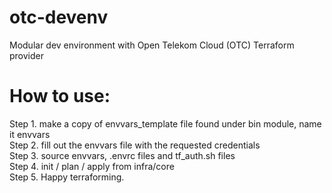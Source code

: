 # otc-devenv
Modular dev environment with Open Telekom Cloud (OTC) Terraform provider

# How to use:

Step 1. make a copy of envvars_template file found under bin module, name it envvars  
Step 2. fill out the envvars file with the requested credentials  
Step 3. source envvars, .envrc files and tf_auth.sh files  
Step 4. init / plan / apply from infra/core  
Step 5. Happy terraforming.  
